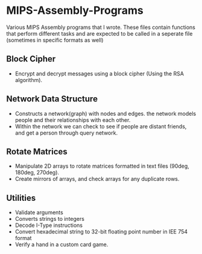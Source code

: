 # MIPS-Assembly-Programs
Various MIPS Assembly programs that I wrote. These files contain functions that perform different tasks and are expected to be called in a seperate file (sometimes in specific formats as well)  

## Block Cipher  
* Encrypt and decrypt messages using a block cipher (Using the RSA algorithm).  

## Network Data Structure  
* Constructs a network(graph) with nodes and edges. the network models people and their relationships with each other.
* Within the network we can check to see if people are distant friends, and get a person through query network.  

## Rotate Matrices  
* Manipulate 2D arrays to rotate matrices formatted in text files (90deg, 180deg, 270deg).
* Create mirrors of arrays, and check arrays for any duplicate rows.  

## Utilities  
* Validate arguments
* Converts strings to integers
* Decode I-Type instructions
* Convert hexadecimal string to 32-bit floating point number in IEE 754 format
* Verify a hand in a custom card game.
